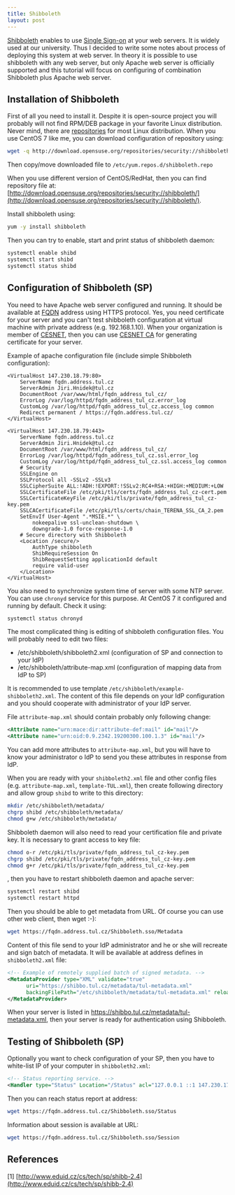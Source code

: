 ```yaml
---
title: Shibboleth
layout: post
---
```


[Shibboleth](https://shibboleth.net/) enables to use [Single Sign-on](https://en.wikipedia.org/wiki/Single_sign-on) at your web servers. It is widely used at our university. Thus I decided to write some notes about process of deploying this system at web server. In theory it is possible to use shibboleth with any web server, but only Apache web server is officially supported and this tutorial will focus on configuring of combination Shibboleth plus Apache web server.

## Installation of Shibboleth

First of all you need to install it. Despite it is open-source project you will probably will not find RPM/DEB package in your favorite Linux distribution. Never mind, there are [repositories](https://wiki.shibboleth.net/confluence/display/SHIB2/NativeSPLinuxInstall) for most Linux distribution. When you use CentOS 7 like me, you can download configuration of repository using:

```bash
wget -q http://download.opensuse.org/repositories/security://shibboleth/CentOS_7/security:shibboleth.repo
```

Then copy/move downloaded file to `/etc/yum.repos.d/shibboleth.repo`

When you use different version of CentOS/RedHat, then you can find repository file at: [http://download.opensuse.org/repositories/security://shibboleth/](http://download.opensuse.org/repositories/security://shibboleth/).

Install shibboleth using:

```bash
yum -y install shibboleth
```

Then you can try to enable, start and print status of shibboleth daemon:

```bash
systemctl enable shibd
systemctl start shibd
systemctl status shibd
```

## Configuration of Shibboleth (SP)

You need to have Apache web server configured and running. It should be available at [FQDN](https://en.wikipedia.org/wiki/Fully_qualified_domain_name) address using HTTPS protocol. Yes, you need certificate for your server and you can't test shibboleth configuration at virtual machine with private address (e.g. 192.168.1.10). When your organization is member of [CESNET](http://www.cesnet.cz), then you can use [CESNET CA](https://pki.cesnet.cz/) for generating certificate for your server.

Example of apache configuration file (include simple Shibboleth configuration):

    <VirtualHost 147.230.18.79:80>
        ServerName fqdn.address.tul.cz
        ServerAdmin Jiri.Hnidek@tul.cz
        DocumentRoot /var/www/html/fqdn_address_tul_cz/
        ErrorLog /var/log/httpd/fqdn_address_tul_cz.error_log
        CustomLog /var/log/httpd/fqdn_address_tul_cz.access_log common
        Redirect permanent / https://fqdn.address.tul.cz/
    </VirtualHost>

    <VirtualHost 147.230.18.79:443>
        ServerName fqdn.address.tul.cz
        ServerAdmin Jiri.Hnidek@tul.cz
        DocumentRoot /var/www/html/fqdn_address_tul_cz/
        ErrorLog /var/log/httpd/fqdn_address_tul_cz.ssl.error_log
        CustomLog /var/log/httpd/fqdn_address_tul_cz.ssl.access_log common
        # Security
        SSLEngine on
        SSLProtocol all -SSLv2 -SSLv3
        SSLCipherSuite ALL:!ADH:!EXPORT:!SSLv2:RC4+RSA:+HIGH:+MEDIUM:+LOW
        SSLCertificateFile /etc/pki/tls/certs/fqdn_address_tul_cz-cert.pem
        SSLCertificateKeyFile /etc/pki/tls/private/fqdn_address_tul_cz-key.pem
        SSLCACertificateFile /etc/pki/tls/certs/chain_TERENA_SSL_CA_2.pem
        SetEnvIf User-Agent ".*MSIE.*" \
            nokeepalive ssl-unclean-shutdown \
            downgrade-1.0 force-response-1.0
        # Secure directory with Shibboleth
        <Location /secure/>
            AuthType shibboleth
            ShibRequireSession On
            ShibRequestSetting applicationId default
            require valid-user
        </Location>
    </VirtualHost>

You also need to synchronize system time of server with some NTP server. You can use `chronyd` service for this purpose. At CentOS 7 it configured and running by default. Check it using:

```bash
systemctl status chronyd
```

The most complicated thing is editing of shibboleth configuration files. You will probably need to edit two files:

* /etc/shibboleth/shibboleth2.xml (configuration of SP and connection to your IdP)
* /etc/shibboleth/attribute-map.xml (configuration of mapping data from IdP to SP)

It is recommended to use template `/etc/shibboleth/example-shibboleth2.xml`. The content of this file depends on your IdP configuration and you should cooperate with administrator of your IdP server.

File `attribute-map.xml` should contain probably only following change:

```xml
<Attribute name="urn:mace:dir:attribute-def:mail" id="mail"/>
<Attribute name="urn:oid:0.9.2342.19200300.100.1.3" id="mail"/>
```

You can add more attributes to `attribute-map.xml`, but you will have to know your administrator o IdP to send you these attributes in response from IdP.

When you are ready with your `shibboleth2.xml` file and other config files (e.g. `attribute-map.xml`, `template-TUL.xml`), then create following directory and allow group `shibd` to write to this directory:

```bash
mkdir /etc/shibboleth/metadata/
chgrp shibd /etc/shibboleth/metadata/
chmod g+w /etc/shibboleth/metadata/
```

Shibboleth daemon will also need to read your certification file and private key. It is necessary to grant access to key file:

```bash
chmod o-r /etc/pki/tls/private/fqdn_address_tul_cz-key.pem
chgrp shibd /etc/pki/tls/private/fqdn_address_tul_cz-key.pem
chmod g+r /etc/pki/tls/private/fqdn_address_tul_cz-key.pem
```

, then you have to restart shibboleth daemon and apache server:

```bash
systemctl restart shibd
systemctl restart httpd
```

Then you should be able to get metadata from URL. Of course you can use other web client, then wget :-):

```bash
wget https://fqdn.address.tul.cz/Shibboleth.sso/Metadata
```

Content of this file send to your IdP administrator and he or she will recreate and sign batch of metadata. It will be available at address defines in `shibboleth2.xml` file:

```xml
<!-- Example of remotely supplied batch of signed metadata. -->
<MetadataProvider type="XML" validate="true"
      uri="https://shibbo.tul.cz/metadata/tul-metadata.xml"
      backingFilePath="/etc/shibboleth/metadata/tul-metadata.xml" reloadInterval="7200">
</MetadataProvider>
```

When your server is listed in https://shibbo.tul.cz/metadata/tul-metadata.xml, then your server is ready for authentication using Shibboleth.

## Testing of Shibboleth (SP)

Optionally you want to check configuration of your SP, then you have to white-list IP of your computer in `shibboleth2.xml`:

```xml
<!-- Status reporting service. -->
<Handler type="Status" Location="/Status" acl="127.0.0.1 ::1 147.230.17.49 2001:718:1c01:17:92b1:1cff:fe9a:449f"/>
```
Then you can reach status report at address:

```bash
wget https://fqdn.address.tul.cz/Shibboleth.sso/Status
```

Information about session is available at URL:

```bash
wget https://fqdn.address.tul.cz/Shibboleth.sso/Session
```

## References

[1] [http://www.eduid.cz/cs/tech/sp/shibb-2.4](http://www.eduid.cz/cs/tech/sp/shibb-2.4)